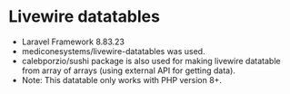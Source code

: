# Livewire datatables

- Laravel Framework 8.83.23
- mediconesystems/livewire-datatables was used.
- calebporzio/sushi package is also used for making livewire datatable from array of arrays (using external API for getting data).
- Note: This datatable only works with PHP version 8+.
